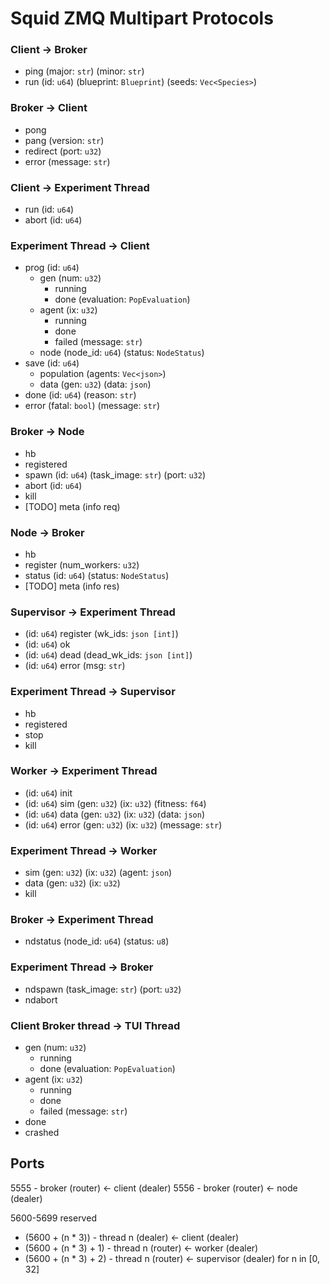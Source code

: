 # Squid ZMQ Multipart Protocols

### Client -> Broker

- ping (major: `str`) (minor: `str`)
- run (id: `u64`) (blueprint: `Blueprint`) (seeds: `Vec<Species>`)

### Broker -> Client

- pong
- pang (version: `str`)
- redirect (port: `u32`)
- error (message: `str`)

### Client -> Experiment Thread

- run (id: `u64`)
- abort (id: `u64`)

### Experiment Thread -> Client

- prog (id: `u64`)
  - gen (num: `u32`)
    - running
    - done (evaluation: `PopEvaluation`)
  - agent (ix: `u32`)
    - running
    - done
    - failed (message: `str`)
  - node (node_id: `u64`) (status: `NodeStatus`)
- save (id: `u64`)
  - population (agents: `Vec<json>`)
  - data (gen: `u32`) (data: `json`)
- done (id: `u64`) (reason: `str`)
- error (fatal: `bool`) (message: `str`)

### Broker -> Node

- hb
- registered
- spawn (id: `u64`) (task_image: `str`) (port: `u32`)
- abort (id: `u64`)
- kill
- [TODO] meta (info req)

### Node -> Broker

- hb
- register (num_workers: `u32`)
- status (id: `u64`) (status: `NodeStatus`)
- [TODO] meta (info res)

### Supervisor -> Experiment Thread

- (id: `u64`) register (wk_ids: `json [int]`)
- (id: `u64`) ok
- (id: `u64`) dead (dead_wk_ids: `json [int]`)
- (id: `u64`) error (msg: `str`)

### Experiment Thread -> Supervisor

- hb
- registered
- stop
- kill

### Worker -> Experiment Thread

- (id: `u64`) init
- (id: `u64`) sim (gen: `u32`) (ix: `u32`) (fitness: `f64`)
- (id: `u64`) data (gen: `u32`) (ix: `u32`) (data: `json`)
- (id: `u64`) error (gen: `u32`) (ix: `u32`) (message: `str`)

### Experiment Thread -> Worker

- sim (gen: `u32`) (ix: `u32`) (agent: `json`)
- data (gen: `u32`) (ix: `u32`)
- kill

### Broker -> Experiment Thread

- ndstatus (node_id: `u64`) (status: `u8`)

### Experiment Thread -> Broker

- ndspawn (task_image: `str`) (port: `u32`)
- ndabort

### Client Broker thread -> TUI Thread

- gen (num: `u32`)
  - running
  - done (evaluation: `PopEvaluation`)
- agent (ix: `u32`)
  - running
  - done
  - failed (message: `str`)
- done
- crashed

## Ports

5555 - broker (router) <- client (dealer)
5556 - broker (router) <- node (dealer)

5600-5699 reserved

- (5600 + (n \* 3)) - thread n (dealer) <- client (dealer)
- (5600 + (n \* 3) + 1) - thread n (router) <- worker (dealer)
- (5600 + (n \* 3) + 2) - thread n (router) <- supervisor (dealer)
  for n in [0, 32]
